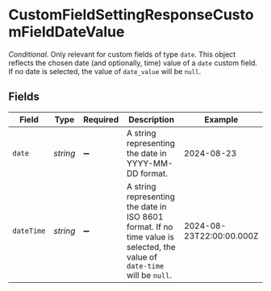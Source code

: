 # CustomFieldSettingResponseCustomFieldDateValue

*Conditional*. Only relevant for custom fields of type `date`. This object reflects the chosen date (and optionally, time) value of a `date` custom field. If no date is selected, the value of `date_value` will be `null`.


## Fields

| Field                                                                                                                     | Type                                                                                                                      | Required                                                                                                                  | Description                                                                                                               | Example                                                                                                                   |
| ------------------------------------------------------------------------------------------------------------------------- | ------------------------------------------------------------------------------------------------------------------------- | ------------------------------------------------------------------------------------------------------------------------- | ------------------------------------------------------------------------------------------------------------------------- | ------------------------------------------------------------------------------------------------------------------------- |
| `date`                                                                                                                    | *string*                                                                                                                  | :heavy_minus_sign:                                                                                                        | A string representing the date in YYYY-MM-DD format.                                                                      | 2024-08-23                                                                                                                |
| `dateTime`                                                                                                                | *string*                                                                                                                  | :heavy_minus_sign:                                                                                                        | A string representing the date in ISO 8601 format. If no time value is selected, the value of `date-time` will be `null`. | 2024-08-23T22:00:00.000Z                                                                                                  |